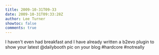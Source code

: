 ```yaml
---
title: 2009-10-31T09-33
date: 2009-10-31T09:33:28Z
author: Lee Turner
showtoc: false
comments: true
---
```


I haven't even had breakfast and I have already written a b2evo plugin to show your latest @dailybooth pic on your blog #hardcore #notreally

